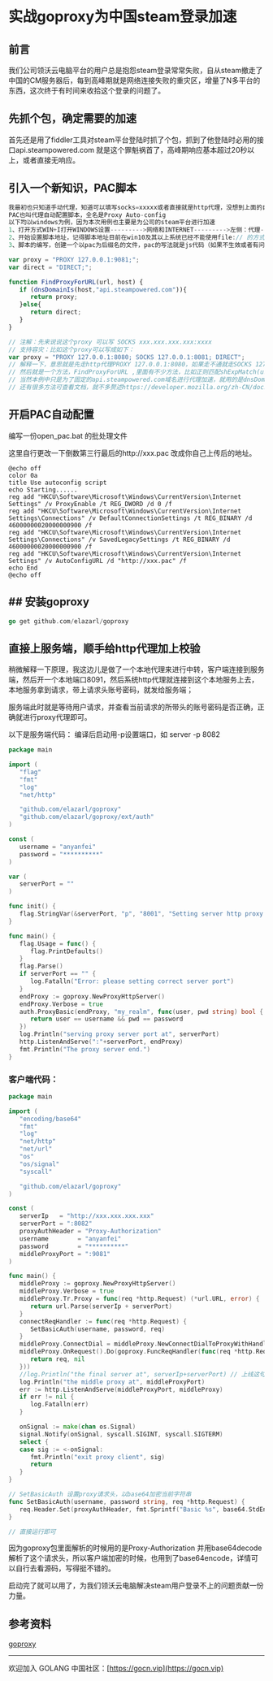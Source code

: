 # 实战goproxy为中国steam登录加速

## 前言

  我们公司领沃云电脑平台的用户总是抱怨steam登录常常失败，自从steam撤走了中国的CM服务器后，每到高峰期就是网络连接失败的重灾区，增量了N多平台的东西，这次终于有时间来收拾这个登录的问题了。



## 先抓个包，确定需要的加速

首先还是用了fiddler工具对steam平台登陆时抓了个包，抓到了他登陆时必用的接口api.steampowered.com 就是这个罪魁祸首了，高峰期响应基本超过20秒以上，或者直接无响应。



## 引入一个新知识，PAC脚本

```go
我最初也只知道手动代理，知道可以填写socks=xxxxx或者直接就是http代理，没想到上面的自动脚本才是真的好用。
PAC也叫代理自动配置脚本，全名是Proxy Auto-config
以下均以windows为例，因为本次用例也主要是为公司的steam平台进行加速
1、打开方式WIN+I打开WINDOWS设置--------->网络和INTERNET--------->左侧：代理--------->最上面的自动检测设置和使用设置脚本都打开
2、开始设置脚本地址，记得脚本地址目前在win10及其以上系统已经不能使用file:// 的方式打开本地文件了，仅支持http , 就连https都不支持，不支持其他协议比如ftp等。
3、脚本的编写，创建一个以pac为后缀名的文件，pac的写法就是js代码（如果不生效或者有问题，一定是你的pac文件，你写错了，你写错了，你写错了！)
```

```js
var proxy = "PROXY 127.0.0.1:9081;";
var direct = "DIRECT;";

function FindProxyForURL(url, host) {
   if (dnsDomainIs(host,"api.steampowered.com")){
      return proxy;
   }else{
      return direct;
   }
}
```

```js
// 注解：先来说说这个proxy 可以写 SOCKS xxx.xxx.xxx.xxx:xxxx 
// 支持容灾：比如这个proxy可以写成如下：
var proxy = "PROXY 127.0.0.1:8080; SOCKS 127.0.0.1:8081; DIRECT";
// 解释一下，意思就是先走http代理PROXY 127.0.0.1:8080，如果走不通就走SOCKS 127.0.0.1:8081,如果还是走不通，就直连不走任何代理了。
// 然后就是一个方法，FindProxyForURL ,里面有不少方法，比如正则匹配shExpMatch(url,"*baidu*")，只要跟baidu沾边的比如api.baidu.com
// 当然本例中只是为了固定的api.steampowered.com域名进行代理加速，就用的是dnsDomainIs(host,"api.steampowered.com")，然后就返回的是proxy代理的内容。其他域名就直接走直连，我默认是没有做容灾的，因为服务器服务是放k8s上面，遇到服务出现问题直接替换服务。
// 还有很多方法可查看文档，就不多赘述https://developer.mozilla.org/zh-CN/docs/Web/HTTP/Proxy_servers_and_tunneling/Proxy_Auto-Configuration_PAC_file
```

## 开启PAC自动配置

编写一份open_pac.bat 的批处理文件

这里自行更改一下倒数第三行最后的http://xxx.pac 改成你自己上传后的地址。

```cil
@echo off
color 0a
title Use autoconfig script
echo Starting......
reg add "HKCU\Software\Microsoft\Windows\CurrentVersion\Internet Settings" /v ProxyEnable /t REG_DWORD /d 0 /f
reg add "HKCU\Software\Microsoft\Windows\CurrentVersion\Internet Settings\Connections" /v DefaultConnectionSettings /t REG_BINARY /d 46000000020000000900 /f
reg add "HKCU\Software\Microsoft\Windows\CurrentVersion\Internet Settings\Connections" /v SavedLegacySettings /t REG_BINARY /d 46000000020000000900 /f
reg add "HKCU\Software\Microsoft\Windows\CurrentVersion\Internet Settings" /v AutoConfigURL /d "http://xxx.pac" /f
echo End
@echo off
```



## ## 安装goproxy

```go
go get github.com/elazarl/goproxy
```

## 直接上服务端，顺手给http代理加上校验

稍微解释一下原理，我这边儿是做了一个本地代理来进行中转，客户端连接到服务端，然后开一个本地端口8091，然后系统http代理就连接到这个本地服务上去，本地服务拿到请求，带上请求头账号密码，就发给服务端；

服务端此时就是等待用户请求，并查看当前请求的所带头的账号密码是否正确，正确就进行proxy代理即可。

以下是服务端代码： 编译后启动用-p设置端口，如 server -p 8082

```go
package main

import (
   "flag"
   "fmt"
   "log"
   "net/http"

   "github.com/elazarl/goproxy"
   "github.com/elazarl/goproxy/ext/auth"
)

const (
   username = "anyanfei"
   password = "**********"
)

var (
   serverPort = ""
)

func init() {
   flag.StringVar(&serverPort, "p", "8001", "Setting server http proxy port like 8080")
}

func main() {
   flag.Usage = func() {
      flag.PrintDefaults()
   }
   flag.Parse()
   if serverPort == "" {
      log.Fatalln("Error: please setting correct server port")
   }
   endProxy := goproxy.NewProxyHttpServer()
   endProxy.Verbose = true
   auth.ProxyBasic(endProxy, "my_realm", func(user, pwd string) bool {
      return user == username && pwd == password
   })
   log.Println("serving proxy server port at", serverPort)
   http.ListenAndServe(":"+serverPort, endProxy)
   fmt.Println("The proxy server end.")
}


```



### 客户端代码：

```go
package main

import (
   "encoding/base64"
   "fmt"
   "log"
   "net/http"
   "net/url"
   "os"
   "os/signal"
   "syscall"

   "github.com/elazarl/goproxy"
)

const (
   serverIp   = "http://xxx.xxx.xxx.xxx"
   serverPort = ":8082"
   proxyAuthHeader = "Proxy-Authorization"
   username        = "anyanfei"
   password        = "**********"
   middleProxyPort = ":9081"
)

func main() {
   middleProxy := goproxy.NewProxyHttpServer()
   middleProxy.Verbose = true
   middleProxy.Tr.Proxy = func(req *http.Request) (*url.URL, error) {
      return url.Parse(serverIp + serverPort)
   }
   connectReqHandler := func(req *http.Request) {
      SetBasicAuth(username, password, req)
   }
   middleProxy.ConnectDial = middleProxy.NewConnectDialToProxyWithHandler(serverIp+serverPort, connectReqHandler)
   middleProxy.OnRequest().Do(goproxy.FuncReqHandler(func(req *http.Request, ctx *goproxy.ProxyCtx) (*http.Request, *http.Response) {
      return req, nil
   }))
   //log.Println("the final server at", serverIp+serverPort) // 上线这句话有一定不能有
   log.Println("the middle proxy at", middleProxyPort)
   err := http.ListenAndServe(middleProxyPort, middleProxy)
   if err != nil {
      log.Fatalln(err)
   }

   onSignal := make(chan os.Signal)
   signal.Notify(onSignal, syscall.SIGINT, syscall.SIGTERM)
   select {
   case sig := <-onSignal:
      fmt.Println("exit proxy client", sig)
      return
   }
}

// SetBasicAuth 设置proxy请求头，以base64加密当前字符串
func SetBasicAuth(username, password string, req *http.Request) {
   req.Header.Set(proxyAuthHeader, fmt.Sprintf("Basic %s", base64.StdEncoding.EncodeToString([]byte(username+":"+password))))
}

// 直接运行即可
```

  因为goproxy包里面解析的时候用的是Proxy-Authorization 并用base64decode解析了这个请求头，所以客户端加密的时候，也用到了base64encode，详情可以自行去看源码，写得挺不错的。



启动完了就可以用了，为我们领沃云电脑解决steam用户登录不上的问题贡献一份力量。

## 参考资料

[goproxy](https://github.com/elazarl/goproxy)

---

欢迎加入 GOLANG 中国社区：[https://gocn.vip](https://gocn.vip)